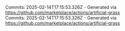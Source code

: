 Commits: 2025-02-14T17:15:53.326Z - Generated via https://github.com/marketplace/actions/artificial-grass
<br>
Commits: 2025-02-14T17:15:53.326Z - Generated via https://github.com/marketplace/actions/artificial-grass
<br>
